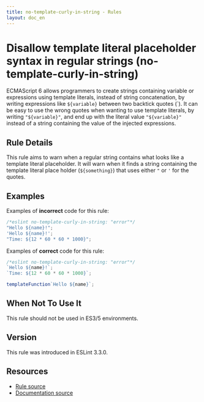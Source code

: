 ```yaml
---
title: no-template-curly-in-string - Rules
layout: doc_en
---
```

<!-- Note: No pull requests accepted for this file. See README.md in the root directory for details. -->

# Disallow template literal placeholder syntax in regular strings (no-template-curly-in-string)

ECMAScript 6 allows programmers to create strings containing variable or expressions using template literals, instead of string concatenation, by writing expressions like `${variable}` between two backtick quotes (\`). It can be easy to use the wrong quotes when wanting to use template literals, by writing `"${variable}"`, and end up with the literal value `"${variable}"` instead of a string containing the value of the injected expressions.


## Rule Details

This rule aims to warn when a regular string contains what looks like a template literal placeholder. It will warn when it finds a string containing the template literal place holder (`${something}`) that uses either `"` or `'` for the quotes.

## Examples

Examples of **incorrect** code for this rule:

```js
/*eslint no-template-curly-in-string: "error"*/
"Hello ${name}!";
'Hello ${name}!';
"Time: ${12 * 60 * 60 * 1000}";
```

Examples of **correct** code for this rule:

```js
/*eslint no-template-curly-in-string: "error"*/
`Hello ${name}!`;
`Time: ${12 * 60 * 60 * 1000}`;

templateFunction`Hello ${name}`;
```

## When Not To Use It

This rule should not be used in ES3/5 environments.

## Version

This rule was introduced in ESLint 3.3.0.

## Resources

* [Rule source](https://github.com/eslint/eslint/tree/master/lib/rules/no-template-curly-in-string.js)
* [Documentation source](https://github.com/eslint/eslint/tree/master/docs/rules/no-template-curly-in-string.md)
